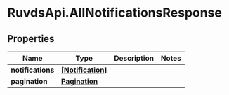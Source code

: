 # RuvdsApi.AllNotificationsResponse

## Properties

Name | Type | Description | Notes
------------ | ------------- | ------------- | -------------
**notifications** | [**[Notification]**](Notification.md) |  | 
**pagination** | [**Pagination**](Pagination.md) |  | 


